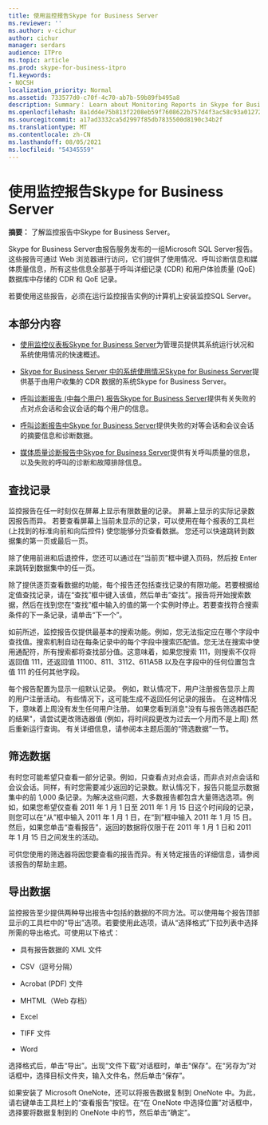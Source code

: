 ```yaml
---
title: 使用监控报告Skype for Business Server
ms.reviewer: ''
ms.author: v-cichur
author: cichur
manager: serdars
audience: ITPro
ms.topic: article
ms.prod: skype-for-business-itpro
f1.keywords:
- NOCSH
localization_priority: Normal
ms.assetid: 733577d0-c70f-4c70-ab7b-59b89fb495a8
description: Summary： Learn about Monitoring Reports in Skype for Business Server.
ms.openlocfilehash: 8a1dd4e75b813f2208eb59f7608622b757d4f3ac58c93a012722afbc051a6de1
ms.sourcegitcommit: a17ad3332ca5d2997f85db7835500d8190c34b2f
ms.translationtype: MT
ms.contentlocale: zh-CN
ms.lasthandoff: 08/05/2021
ms.locfileid: "54345559"
---
```

# <a name="using-monitoring-reports-in-skype-for-business-server"></a>使用监控报告Skype for Business Server 
 
**摘要：** 了解监控报告中Skype for Business Server。
  
Skype for Business Server由报告服务发布的一组Microsoft SQL Server报告。 这些报告可通过 Web 浏览器进行访问，它们提供了使用情况、呼叫诊断信息和媒体质量信息，所有这些信息全部基于呼叫详细记录 (CDR) 和用户体验质量 (QoE) 数据库中存储的 CDR 和 QoE 记录。
  
若要使用这些报告，必须在运行监控报告实例的计算机上安装监控SQL Server。
  
## <a name="in-this-section"></a>本部分内容

- [使用监控仪表板Skype for Business Server](monitoring-dashboard.md)为管理员提供其系统运行状况和系统使用情况的快速概述。
    
- [Skype for Business Server 中的系统使用情况Skype for Business Server](system-usage-reports.md)提供基于由用户收集的 CDR 数据的系统Skype for Business Server。
    
- [呼叫诊断报告 (中每个用户) 报告Skype for Business Server](call-diagnostic-reports-per-user.md)提供有关失败的点对点会话和会议会话的每个用户的信息。
    
- [呼叫诊断报告中Skype for Business Server](call-diagnostic-reports.md)提供失败的对等会话和会议会话的摘要信息和诊断数据。
    
- [媒体质量诊断报告中Skype for Business Server](media-quality-diagnostic-reports.md)提供有关呼叫质量的信息，以及失败的呼叫的诊断和故障排除信息。
    
## <a name="locating-records"></a>查找记录

监控报告在任一时刻仅在屏幕上显示有限数量的记录。 屏幕上显示的实际记录数因报告而异。 若要查看屏幕上当前未显示的记录，可以使用在每个报表的工具栏 (上找到的标准向前和向后控件) 使您能够分页查看数据。 您还可以快速跳转到数据集的第一页或最后一页。
  
除了使用前进和后退控件，您还可以通过在“当前页”框中键入页码，然后按 Enter 来跳转到数据集中的任一页。
  
除了提供逐页查看数据的功能，每个报告还包括查找记录的有限功能。若要根据给定值查找记录，请在“查找”框中键入该值，然后单击“查找”。报告将开始搜索数据，然后在找到您在“查找”框中输入的值的第一个实例时停止。若要查找符合搜索条件的下一条记录，请单击“下一个”。
  
如前所述，监控报告仅提供最基本的搜索功能。例如，您无法指定应在哪个字段中查找值。搜索机制自动在每条记录中的每个字段中搜索匹配值。您无法在搜索中使用通配符，所有搜索都将查找部分值。这意味着，如果您搜索 111，则搜索不仅将返回值 111，还返回值 11100、811、3112、611A5B 以及在字段中的任何位置包含值 111 的任何其他字段。
  
每个报告配置为显示一组默认记录。 例如，默认情况下，用户注册报告显示上周的用户注册活动。 有些情况下，这可能生成不返回任何记录的报告。 在这种情况下，意味着上周没有发生任何用户注册。 如果您看到消息"没有与报告筛选器匹配的结果"，请尝试更改筛选器值 (例如，将时间段更改为过去一个月而不是上周) 然后重新运行查询。 有关详细信息，请参阅本主题后面的“筛选数据”一节。
  
## <a name="filtering-data"></a>筛选数据

有时您可能希望只查看一部分记录。例如，只查看点对点会话，而非点对点会话和会议会话。同样，有时您需要减少返回的记录数。默认情况下，报告只能显示数据集中的前 1,000 条记录。为解决这些问题，大多数报告都包含大量筛选选项。例如，如果您希望仅查看 2011 年 1 月 1 日至 2011 年 1 月 15 日这个时间段的记录，则您可以在“从”框中输入 2011 年 1 月 1 日，在“到”框中输入 2011 年 1 月 15 日。然后，如果您单击“查看报告”，返回的数据将仅限于在 2011 年 1 月 1 日和 2011 年 1 月 15 日之间发生的活动。
  
可供您使用的筛选器将因您要查看的报告而异。有关特定报告的详细信息，请参阅该报告的帮助主题。
  
## <a name="exporting-data"></a>导出数据

监控报告至少提供两种导出报告中包括的数据的不同方法。可以使用每个报告顶部显示的工具栏中的“导出”选项。若要使用此选项，请从“选择格式”下拉列表中选择所需的导出格式。可使用以下格式：
  
- 具有报告数据的 XML 文件
    
- CSV（逗号分隔）
    
- Acrobat (PDF) 文件
    
- MHTML（Web 存档）
    
- Excel
    
- TIFF 文件
    
- Word
    
选择格式后，单击“导出”。出现“文件下载”对话框时，单击“保存”。在“另存为”对话框中，选择目标文件夹，输入文件名，然后单击“保存”。
  
如果安装了 Microsoft OneNote，还可以将报告数据复制到 OneNote 中。为此，请右键单击工具栏上的“查看报告”按钮。在“在 OneNote 中选择位置”对话框中，选择要将数据复制到的 OneNote 中的节，然后单击“确定”。
  

